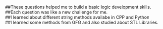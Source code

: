 ##These questions helped me to build a basic logic development skills. <br>
##Each question was like a new challenge for me. <br>
##I learned about different string methods availabe in CPP and Python <br>
##I learned some methods from GFG and also studied about STL Libraries. <br>
